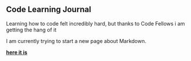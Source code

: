## Code Learning Journal 

Learning how to code felt incredibly hard, but thanks to Code Fellows i am getting the hang of it

I am currently trying to start a new page about Markdown.

[**here it is**](markdown_for_dummies.md)

